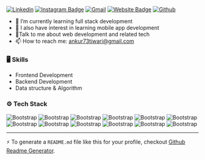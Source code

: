 [![Linkedin](https://img.shields.io/badge/-LinkedIn-blue?style=flat&logo=Linkedin&logoColor=white)](https://www.linkedin.com/in/https://www.linkedin.com/in/ankurtiwari73//)
[![Instagram Badge](https://img.shields.io/badge/-Instagram-purple?logo=instagram&logoColor=white&link=https://instagram.com/ankur_tiwari73/)](https://www.instagram.com/ankur_tiwari73)
[![Gmail](https://img.shields.io/badge/-Gmail-c14438?style=flat&logo=Gmail&logoColor=white)](mailto:ankur73tiwari@gmail.com)
[![Website Badge](https://img.shields.io/badge/-Website-c14438?style=flat&logo=Google-Chrome&logoColor=white&link=https://ankurtiwari.netlify.app)](https://ankurtiwari.netlify.app)
[![Github](https://img.shields.io/github/followers/ankur731?label=Follow&style=social)](https://github.com/ankur731)

- 🤔 I’m currently learning full stack development
- 🌱 I also have interest in learning mobile app development
- 🙂Talk to me about web development and related tech
- 📫 How to reach me: ankur73tiwari@gmail.com








### 🖥 Skills

- Frontend Development
- Backend Development
- Data structure & Algorithm
### ⚙️ Tech Stack

![Bootstrap](https://img.shields.io/badge/-HTML5-05122A?style=flat-square&logo=HTML5&color=353535) ![Bootstrap](https://img.shields.io/badge/-React-05122A?style=flat-square&logo=React&color=353535) ![Bootstrap](https://img.shields.io/badge/-Nodejs-05122A?style=flat-square&logo=Nodejs&color=353535) ![Bootstrap](https://img.shields.io/badge/-Expressjs-05122A?style=flat-square&logo=Expressjs&color=353535) ![Bootstrap](https://img.shields.io/badge/-MongoDB-05122A?style=flat-square&logo=MongoDB&color=353535) ![Bootstrap](https://img.shields.io/badge/-MySQL-05122A?style=flat-square&logo=MySQL&color=353535) ![Bootstrap](https://img.shields.io/badge/-Bootstrap-05122A?style=flat-square&logo=Bootstrap&color=353535) ![Bootstrap](https://img.shields.io/badge/-Tailwind%20CSS-05122A?style=flat-square&logo=Tailwind-CSS&color=353535) ![Bootstrap](https://img.shields.io/badge/-Ant%20Design-05122A?style=flat-square&logo=Ant-Design&color=353535) ![Bootstrap](https://img.shields.io/badge/-CSS3-05122A?style=flat-square&logo=CSS3&color=353535) ![Bootstrap](https://img.shields.io/badge/-Figma-05122A?style=flat-square&logo=Figma&color=353535) ![Bootstrap](https://img.shields.io/badge/-Visual%20Studio%20Code-05122A?style=flat-square&logo=Visual-Studio-Code&color=353535)




---
:zap: To generate a `README.md` file like this for your profile, checkout [Github Readme Generator](https://hejazizo-github-profile-readme-srcstreamlit-app-i6skm7.streamlit.app/).
